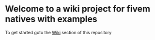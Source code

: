 # Welcome to a wiki project for fivem natives with examples
To get started goto the [Wiki](https://github.com/alexhosier/fivem-lua/wiki) section of this repository
